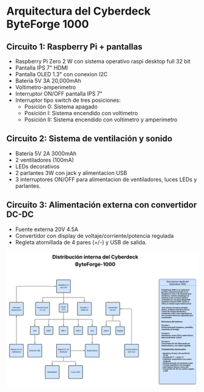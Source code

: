 # Arquitectura del Cyberdeck ByteForge 1000

## Circuito 1: Raspberry Pi + pantallas
- Raspberry Pi Zero 2 W con sistema operativo raspi desktop full 32 bit
- Pantalla IPS 7" HDMI 
- Pantalla OLED 1.3" con conexion I2C
- Batería 5V 3A 20,000mAh
- Voltimetro-amperimetro
- Interruptor ON/OFF pantalla IPS 7"
- Interruptor tipo switch de tres posiciones:
    - Posición 0: Sistema apagado
    - Posición I: Sistema encendido con voltimetro
    - Posición II: Sistema encendido con voltimetro y amperimetro
                                            

## Circuito 2: Sistema de ventilación y sonido
- Batería 5V 2A 3000mAh
- 2 ventiladores (100mA)
- LEDs decorativos
- 2 parlantes 3W con jack y alimentacion USB
- 3 interruptores ON/OFF para alimentacion de ventiladores, luces LEDs y parlantes.


## Circuito 3: Alimentación externa con convertidor DC-DC
- Fuente externa 20V 4.5A
- Convertidor con display de voltaje/corriente/potencia regulada
- Regleta atornillada de 4 pares (+/-) y USB de salida.
  
![Diagrama de conexiones del ByteForge 1000](fotos_cyberdeck/Diagrama_conexiones_ByteForge-1000.png)
